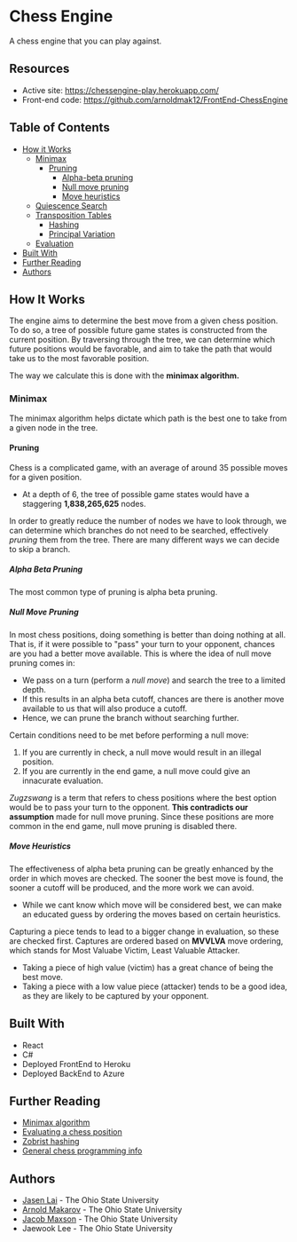 # Chess Engine

A chess engine that you can play against.

## Resources

* Active site: https://chessengine-play.herokuapp.com/
* Front-end code: https://github.com/arnoldmak12/FrontEnd-ChessEngine

## Table of Contents

- [How it Works](#how-it-works)
    - [Minimax](#minimax)
        - [Pruning](#pruning)
            - [Alpha-beta pruning](#alpha-beta-pruning)
            - [Null move pruning](#null-move-pruning)
            - [Move heuristics](#move-heuristics)
    - [Quiescence Search](#quiescence-search)
    - [Transposition Tables](#transposition-tables)
        - [Hashing](#hashing)
        - [Principal Variation](#principal-variation)
    - [Evaluation](#evaluation)
- [Built With](#built-with)
- [Further Reading](#further-reading)
- [Authors](#authors)

## How It Works

The engine aims to determine the best move from a given chess position. To do so, a tree of possible future game states is constructed from the current position. By traversing through the tree, we can determine which future positions would be favorable, and aim to take the path that would take us to the most favorable position. 

The way we calculate this is done with the **minimax algorithm.**

### Minimax

The minimax algorithm helps dictate which path is the best one to take from a given node in the tree.

#### Pruning
 
Chess is a complicated game, with an average of around 35 possible moves for a given position. 
* At a depth of 6, the tree of possible game states would have a staggering **1,838,265,625** nodes.

In order to greatly reduce the number of nodes we have to look through, we can determine which branches do not need to be searched, effectively *pruning* them from the tree. There are many different ways we can decide to skip a branch.
 
##### Alpha Beta Pruning
 
The most common type of pruning is alpha beta pruning.

##### Null Move Pruning

In most chess positions, doing something is better than doing nothing at all. That is, if it were possible to "pass" your turn to your opponent, chances are you had a better move available. This is where the idea of null move pruning comes in:
* We pass on a turn (perform a *null move*) and search the tree to a limited depth. 
* If this results in an alpha beta cutoff, chances are there is another move available to us that will also produce a cutoff.
* Hence, we can prune the branch without searching further.

Certain conditions need to be met before performing a null move: 
1. If you are currently in check, a null move would result in an illegal position. 
2. If you are currently in the end game, a null move could give an innacurate evaluation.

*Zugzswang* is a term that refers to chess positions where the best option would be to pass your turn to the opponent. **This contradicts our assumption** made for null move pruning. Since these positions are more common in the end game, null move pruning is disabled there.

##### Move Heuristics

The effectiveness of alpha beta pruning can be greatly enhanced by the order in which moves are checked. The sooner the best move is found, the sooner a cutoff will be produced, and the more work we can avoid.

* While we cant know which move will be considered best, we can make an educated guess by ordering the moves based on certain heuristics.

Capturing a piece tends to lead to a bigger change in evaluation, so these are checked first. Captures are ordered based on **MVVLVA** move ordering, which stands for Most Valuabe Victim, Least Valuable Attacker.
* Taking a piece of high value (victim) has a great chance of being the best move.
* Taking a piece with a low value piece (attacker) tends to be a good idea, as they are likely to be captured by your opponent.

## Built With
* React
* C#
* Deployed FrontEnd to Heroku
* Deployed BackEnd to Azure

## Further Reading

- [Minimax algorithm](https://www.baeldung.com/java-minimax-algorithm)
- [Evaluating a chess position](https://www.chessprogramming.org/Evaluation)
- [Zobrist hashing](https://iq.opengenus.org/zobrist-hashing-game-theory/)
- [General chess programming info](https://www.chessprogramming.org/Main_Page)

## Authors
* [Jasen Lai](https://www.linkedin.com/in/jasenlai/) - The Ohio State University
* [Arnold Makarov](https://www.linkedin.com/in/arnoldmakarov/) - The Ohio State University
* [Jacob Maxson](https://www.linkedin.com/in/jacob-maxson-63869018a/) - The Ohio State University
* Jaewook Lee - The Ohio State University
